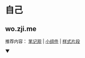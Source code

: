 # 自己

## wo.zji.me

推荐内容： [笔记观](/Notes/0000_我的笔记观.md) | [小组件](/Dataview/Widgets/) | [样式片段](/Dataview/Snippets/)

▼